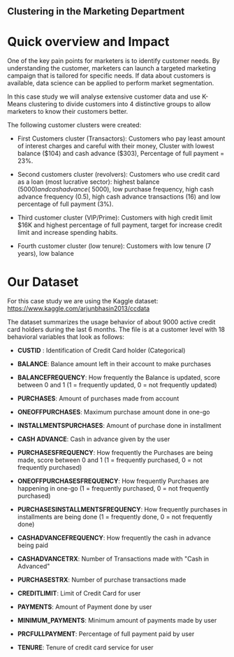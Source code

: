 ## Clustering in the Marketing Department

# Quick overview and Impact

One of the key pain points for marketers is to identify customer needs. By understanding the customer, marketers can launch a targeted marketing campaign that is tailored for specific needs. If data about customers is available, data science can be applied to perform market segmentation.

In this case study we will analyse extensive customer data and use K-Means clustering to divide customers into 4 distinctive groups to allow marketers to know their customers better.

The following customer clusters were created:

  - First Customers cluster (Transactors): Customers who pay least amount of interest charges and careful with their money, Cluster with lowest balance ($104) and cash advance (\$303), Percentage of full payment = 23%.

  - Second customers cluster (revolvers): Customers who use credit card as a loan (most lucrative sector): highest balance ($5000) and cash advance (~$5000), low purchase frequency, high cash advance frequency (0.5), high cash advance transactions (16) and low percentage of full payment (3%).

  - Third customer cluster (VIP/Prime): Customers with high credit limit $16K and highest percentage of full payment, target for increase credit limit and increase spending    habits.

  - Fourth customer cluster (low tenure): Customers with low tenure (7 years), low balance

# Our Dataset

For this case study we are using the Kaggle dataset: https://www.kaggle.com/arjunbhasin2013/ccdata

The dataset summarizes the usage behavior of about 9000 active credit card holders during the last 6 months. The file is at a customer level with 18 behavioral variables that look as follows:

  - **CUSTID** : Identification of Credit Card holder (Categorical)

  - **BALANCE**: Balance amount left in their account to make purchases 

  - **BALANCEFREQUENCY**: How frequently the Balance is updated, score between 0 and 1 (1 = frequently updated, 0 = not frequently updated)

  - **PURCHASES**: Amount of purchases made from account

  - **ONEOFFPURCHASES**: Maximum purchase amount done in one-go

  - **INSTALLMENTSPURCHASES**: Amount of purchase done in installment

  - **CASH ADVANCE**: Cash in advance given by the user

  - **PURCHASESFREQUENCY**: How frequently the Purchases are being made, score between 0 and 1 (1 = frequently purchased, 0 = not frequently purchased)

  - **ONEOFFPURCHASESFREQUENCY**: How frequently Purchases are happening in one-go (1 = frequently purchased, 0 = not frequently purchased)

  - **PURCHASESINSTALLMENTSFREQUENCY**: How frequently purchases in installments are being done (1 = frequently done, 0 = not frequently done)

  - **CASHADVANCEFREQUENCY**: How frequently the cash in advance being paid

  - **CASHADVANCETRX**: Number of Transactions made with "Cash in Advanced"

  - **PURCHASESTRX**: Number of purchase transactions made

  - **CREDITLIMIT**: Limit of Credit Card for user

  - **PAYMENTS**: Amount of Payment done by user

  - **MINIMUM_PAYMENTS**: Minimum amount of payments made by user

  - **PRCFULLPAYMENT**: Percentage of full payment paid by user

  - **TENURE**: Tenure of credit card service for user
